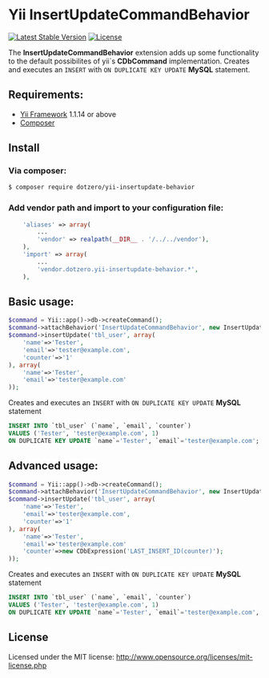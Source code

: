 # Yii InsertUpdateCommandBehavior

[![Latest Stable Version](https://poser.pugx.org/dotzero/yii-insertupdate-behavior/version)](https://packagist.org/packages/dotzero/yii-insertupdate-behavior)
[![License](https://poser.pugx.org/dotzero/yii-insertupdate-behavior/license)](https://packagist.org/packages/dotzero/yii-insertupdate-behavior)

The **InsertUpdateCommandBehavior** extension adds up some functionality to the default possibilites of yii´s **CDbCommand** implementation. Creates and executes an `INSERT` with `ON DUPLICATE KEY UPDATE` **MySQL** statement.

## Requirements:

- [Yii Framework](https://github.com/yiisoft/yii) 1.1.14 or above
- [Composer](http://getcomposer.org/doc/)

## Install

### Via composer:

```bash
$ composer require dotzero/yii-insertupdate-behavior
```

### Add vendor path and import to your configuration file:

```php
    'aliases' => array(
        ...
        'vendor' => realpath(__DIR__ . '/../../vendor'),
    ),
    'import' => array(
        ...
        'vendor.dotzero.yii-insertupdate-behavior.*',
    ),
```

## Basic usage:

```php
$command = Yii::app()->db->createCommand();
$command->attachBehavior('InsertUpdateCommandBehavior', new InsertUpdateCommandBehavior);
$command->insertUpdate('tbl_user', array(
    'name'=>'Tester',
    'email'=>'tester@example.com',
    'counter'=>'1'
), array(
    'name'=>'Tester',
    'email'=>'tester@example.com'
));
```

Creates and executes an `INSERT` with `ON DUPLICATE KEY UPDATE` **MySQL** statement

```sql
INSERT INTO `tbl_user` (`name`, `email`, `counter`)
VALUES ('Tester', 'tester@example.com', 1)
ON DUPLICATE KEY UPDATE `name`='Tester', `email`='tester@example.com';
```

## Advanced usage:

```php
$command = Yii::app()->db->createCommand();
$command->attachBehavior('InsertUpdateCommandBehavior', new InsertUpdateCommandBehavior);
$command->insertUpdate('tbl_user', array(
    'name'=>'Tester',
    'email'=>'tester@example.com',
    'counter'=>'1'
), array(
    'name'=>'Tester',
    'email'=>'tester@example.com'
    'counter'=>new CDbExpression('LAST_INSERT_ID(counter)');
));
```

Creates and executes an `INSERT` with `ON DUPLICATE KEY UPDATE` **MySQL** statement

```sql
INSERT INTO `tbl_user` (`name`, `email`, `counter`)
VALUES ('Tester', 'tester@example.com', 1)
ON DUPLICATE KEY UPDATE `name`='Tester', `email`='tester@example.com', `counter`=LAST_INSERT_ID(counter);
```

## License

Licensed under the MIT license: http://www.opensource.org/licenses/mit-license.php
